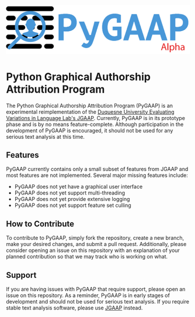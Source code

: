 # ![PyGAAP](logo.png)
# Python Graphical Authorship Attribution Program
The Python Graphical Authorship Attribution Program (PyGAAP) is an experimental reimplementation of the [Duquesne University Evaluating Variations in Language Lab's JGAAP](https://github.com/evllabs/JGAAP). Currently, PyGAAP is in its prototype phase and is by no means feature-complete. Although participation in the development of PyGAAP is encouraged, it should not be used for any serious text analysis at this time.


## Features
PyGAAP currently contains only a small subset of features from JGAAP and most features are not implemented. Several major missing features include:
* PyGAAP does not yet have a graphical user interface
* PyGAAP does not yet support multi-threading
* PyGAAP does not yet provide extensive logging
* PyGAAP does not yet support feature set culling

## How to Contribute
To contribute to PyGAAP, simply fork the repository, create a new branch, make your desired changes, and submit a pull request. Additionally, please consider opening an issue on this repository with an explanation of your planned contribution so that we may track who is working on what.

## Support
If you are having issues with PyGAAP that require support, please open an issue on this repository. As a reminder, PyGAAP is in early stages of development and should not be used for serious text analysis. If you require stable text analysis software, please use [JGAAP](https://github.com/evllabs/JGAAP) instead.
